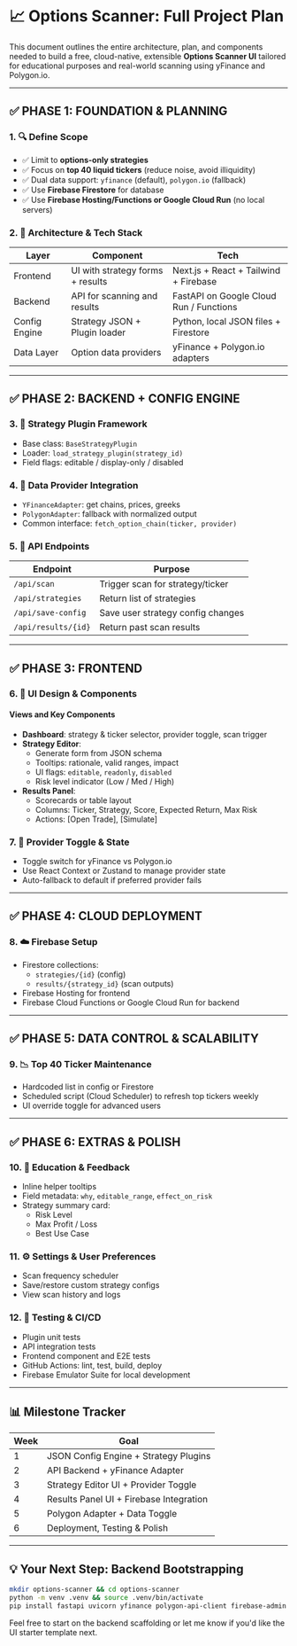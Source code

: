 # 📈 Options Scanner: Full Project Plan

This document outlines the entire architecture, plan, and components needed to build a free, cloud-native, extensible **Options Scanner UI** tailored for educational purposes and real-world scanning using yFinance and Polygon.io.

---

## ✅ PHASE 1: FOUNDATION & PLANNING

### 1. 🔍 Define Scope

* ✅ Limit to **options-only strategies**
* ✅ Focus on **top 40 liquid tickers** (reduce noise, avoid illiquidity)
* ✅ Dual data support: `yfinance` (default), `polygon.io` (fallback)
* ✅ Use **Firebase Firestore** for database
* ✅ Use **Firebase Hosting/Functions or Google Cloud Run** (no local servers)

### 2. 📁 Architecture & Tech Stack

| Layer         | Component                        | Tech                                     |
| ------------- | -------------------------------- | ---------------------------------------- |
| Frontend      | UI with strategy forms + results | Next.js + React + Tailwind + Firebase    |
| Backend       | API for scanning and results     | FastAPI on Google Cloud Run / Functions  |
| Config Engine | Strategy JSON + Plugin loader    | Python, local JSON files + Firestore     |
| Data Layer    | Option data providers            | yFinance + Polygon.io adapters           |

---

## ✅ PHASE 2: BACKEND + CONFIG ENGINE

### 3. 🧠 Strategy Plugin Framework

* Base class: `BaseStrategyPlugin`
* Loader: `load_strategy_plugin(strategy_id)`
* Field flags: editable / display-only / disabled

### 4. 🔌 Data Provider Integration

* `YFinanceAdapter`: get chains, prices, greeks
* `PolygonAdapter`: fallback with normalized output
* Common interface: `fetch_option_chain(ticker, provider)`

### 5. 🚦 API Endpoints

| Endpoint            | Purpose                           |
| ------------------- | --------------------------------- |
| `/api/scan`         | Trigger scan for strategy/ticker  |
| `/api/strategies`   | Return list of strategies         |
| `/api/save-config`  | Save user strategy config changes |
| `/api/results/{id}` | Return past scan results          |

---

## ✅ PHASE 3: FRONTEND

### 6. 🎨 UI Design & Components

#### Views and Key Components
* **Dashboard**: strategy & ticker selector, provider toggle, scan trigger
* **Strategy Editor**:
  - Generate form from JSON schema
  - Tooltips: rationale, valid ranges, impact
  - UI flags: `editable`, `readonly`, `disabled`
  - Risk level indicator (Low / Med / High)
* **Results Panel**:
  - Scorecards or table layout
  - Columns: Ticker, Strategy, Score, Expected Return, Max Risk
  - Actions: [Open Trade], [Simulate]

### 7. 🔁 Provider Toggle & State

* Toggle switch for yFinance vs Polygon.io
* Use React Context or Zustand to manage provider state
* Auto-fallback to default if preferred provider fails

---

## ✅ PHASE 4: CLOUD DEPLOYMENT

### 8. ☁️ Firebase Setup

* Firestore collections:
  - `strategies/{id}` (config)
  - `results/{strategy_id}` (scan outputs)
* Firebase Hosting for frontend
* Firebase Cloud Functions or Google Cloud Run for backend

---

## ✅ PHASE 5: DATA CONTROL & SCALABILITY

### 9. 📉 Top 40 Ticker Maintenance

* Hardcoded list in config or Firestore
* Scheduled script (Cloud Scheduler) to refresh top tickers weekly
* UI override toggle for advanced users

---

## ✅ PHASE 6: EXTRAS & POLISH

### 10. 📘 Education & Feedback

* Inline helper tooltips
* Field metadata: `why`, `editable_range`, `effect_on_risk`
* Strategy summary card:
  - Risk Level
  - Max Profit / Loss
  - Best Use Case

### 11. ⚙️ Settings & User Preferences

* Scan frequency scheduler
* Save/restore custom strategy configs
* View scan history and logs

### 12. 🧪 Testing & CI/CD

* Plugin unit tests
* API integration tests
* Frontend component and E2E tests
* GitHub Actions: lint, test, build, deploy
* Firebase Emulator Suite for local development

---

## 📊 Milestone Tracker

| Week | Goal                                   |
| ---- | -------------------------------------- |
| 1    | JSON Config Engine + Strategy Plugins  |
| 2    | API Backend + yFinance Adapter         |
| 3    | Strategy Editor UI + Provider Toggle   |
| 4    | Results Panel UI + Firebase Integration|
| 5    | Polygon Adapter + Data Toggle          |
| 6    | Deployment, Testing & Polish           |

---

## 💡 Your Next Step: Backend Bootstrapping

```bash
mkdir options-scanner && cd options-scanner
python -m venv .venv && source .venv/bin/activate
pip install fastapi uvicorn yfinance polygon-api-client firebase-admin
```

Feel free to start on the backend scaffolding or let me know if you'd like the UI starter template next.
